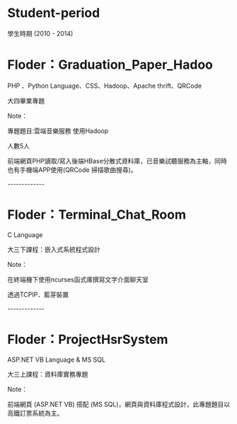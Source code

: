 # Student-period
學生時期 (2010 - 2014)


<h1>Floder：Graduation_Paper_Hadoo</h1>
<p>PHP 、Python Language、CSS、Hadoop、Apache thrift、QRCode</p>
<p>大四畢業專題</p>
<p>Note：</p>
<p>專題題目:雲端音樂服務 使用Hadoop</p>
<p>人數5人</p>
<p>前端網頁PHP讀取/寫入後端HBase分散式資料庫，已音樂試聽服務為主軸，同時也有手機端APP使用(QRCode 掃描歌曲搜尋)。</p>
-------------
<h1>Floder：Terminal_Chat_Room</h1>
<p>C Language</p>
<p>大三下課程：嵌入式系統程式設計</p>
<p>Note：</p>
<p>在終端機下使用ncurses函式庫撰寫文字介面聊天室</p>
<p>透過TCPIP、藍芽裝置</p>
<p>-------------
<h1>Floder：ProjectHsrSystem</h1>
<p>ASP.NET VB Language & MS SQL</p>
<p>大三上課程：資料庫實務專題</p>
<p>Note：</p>
<p>前端網頁 (ASP.NET VB) 搭配 (MS SQL)，網頁與資料庫程式設計，此專題題目以高鐵訂票系統為主。</p>

